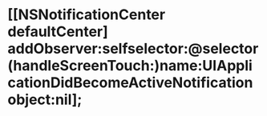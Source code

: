#  [[NSNotificationCenter defaultCenter] addObserver:selfselector:@selector(handleScreenTouch:)name:UIApplicationDidBecomeActiveNotification object:nil];

